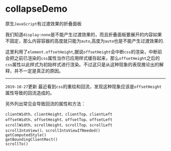 # collapseDemo
原生`JavaScript`有过渡效果的折叠面板

我们知道`display:none`是不能产生过渡效果的，而且折叠面板要展开的内容如果不固定，那么内容容器的高度就只能为`auto`,高度为`auto`也是不能产生过渡效果的.

这里利用了`element.offsetHeight`,据说`offsetHeight`会中断`css`的渲染，中断前会把之前已渲染的`css`属性当作已应用样式缓存起来，那么`offsetHeight`之后的`css`属性以此样式为初始样式进行渲染。不过这只是从这种现象的表现推论出的解释，并不一定是真正的原因。


-----

`2019-10-27`更新
最近看到`css`的重绘和回流，发现这种现象应该是`offsetHeight`属性导致的回流造成的。

另外列出常见会导致回流的属性和方法：

```
clientWidth、clientHeight、clientTop、clientLeft
offsetWidth、offsetHeight、offsetTop、offsetLeft
scrollWidth、scrollHeight、scrollTop、scrollLeft
scrollIntoView()、scrollIntoViewIfNeeded()
getComputedStyle()
getBoundingClientRect()
scrollTo()
```
